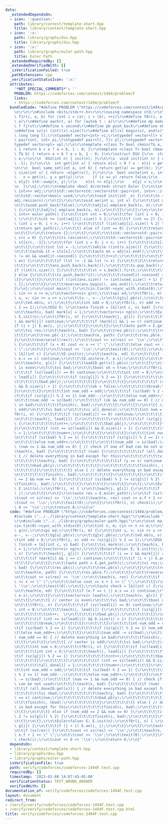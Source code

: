 ```yaml
---
data:
  _extendedDependsOn:
  - icon: ':question:'
    path: library/contest/template-short.hpp
    title: library/contest/template-short.hpp
  - icon: ':x:'
    path: library/graphs/dsu.hpp
    title: library/graphs/dsu.hpp
  - icon: ':x:'
    path: library/graphs/euler-path.hpp
    title: Euler Path
  _extendedRequiredBy: []
  _extendedVerifiedWith: []
  _isVerificationFailed: true
  _pathExtension: cpp
  _verificationStatusIcon: ':x:'
  attributes:
    '*NOT_SPECIAL_COMMENTS*': ''
    PROBLEM: https://codeforces.com/contest/1494/problem/F
    links:
    - https://codeforces.com/contest/1494/problem/F
  bundledCode: "#define PROBLEM \"https://codeforces.com/contest/1494/problem/F\"\r\
    \n\r\n\r\n#include <bits/stdc++.h>\r\n\r\nusing namespace std;\r\n\r\n#define\
    \ f1r(i, a, b) for (int i = (a); i < (b); ++i)\r\n#define f0r(i, a) f1r(i, 0,\
    \ a)\r\n#define each(t, a) for (auto& t : a)\r\n\r\n#define mp make_pair\r\n#define\
    \ f first\r\n#define s second\r\n#define pb push_back\r\n#define eb emplace_back\r\
    \n#define sz(x) (int)(x).size()\r\n#define all(x) begin(x), end(x)\r\n\r\ntypedef\
    \ long long ll;\r\ntypedef vector<int> vi;\r\ntypedef vector<ll> vl;\r\ntypedef\
    \ pair<int, int> pi;\r\ntypedef pair<ll, ll> pl;\r\ntypedef vector<pi> vpi;\r\n\
    typedef vector<pl> vpl;\r\n\r\ntemplate <class T> bool ckmin(T& a, const T& b)\
    \ { return b < a ? a = b, 1 : 0; }\r\ntemplate <class T> bool ckmax(T& a, const\
    \ T& b) { return a < b ? a = b, 1 : 0; }\n\r\nstruct DSU {\r\n  std::vector<int>\
    \ e;\r\n\r\n  DSU(int n) { init(n); }\r\n\r\n  void init(int n) { e = std::vector<int>(n,\
    \ -1); }\r\n\r\n  int get(int x) { return e[x] < 0 ? x : e[x] = get(e[x]); }\r\
    \n\r\n  bool same_set(int a, int b) { return get(a) == get(b); }\r\n\r\n  int\
    \ size(int x) { return -e[get(x)]; }\r\n\r\n  bool unite(int x, int y) {\r\n \
    \   x = get(x), y = get(y);\r\n    if (x == y) return false;\r\n    if (e[x] >\
    \ e[y]) std::swap(x, y);\r\n    e[x] += e[y];\r\n    e[y] = x;\r\n    return true;\r\
    \n  }\r\n};\r\n\r\ntemplate <bool directed> struct Euler {\r\n\tint n;\r\n\tstd::vector<std::vector<std::pair<int,\
    \ int>>> adj;\r\n\tstd::vector<std::vector<std::pair<int, int>>::iterator> its;\r\
    \n\tstd::vector<bool> used;\r\n\r\n\tvoid init(int _n) {\r\n\t\tn = _n;\r\n\t\t\
    adj.resize(n);\r\n\t}\r\n\r\n\tvoid ae(int u, int v) {\r\n\t\tint m = (int)used.size();\r\
    \n\t\tused.push_back(false);\r\n\t\tadj[u].emplace_back(v, m);\r\n\t\tif (!directed)\
    \ {\r\n\t\t\tadj[v].emplace_back(u, m);\r\n\t\t}\r\n\t}\r\n\r\n\tstd::vector<std::pair<int,\
    \ int>> euler_path() {\r\n\t\tint cnt = 0;\r\n\t\tfor (int i = 0; i < n; i++)\
    \ \r\n\t\t\tcnt += (int)adj[i].size() % 2;\r\n\t\tif (cnt == 2) {\r\n\t\t\tfor\
    \ (int i = 0; i < n; i++) \r\n\t\t\t\tif ((int)adj[i].size() % 2) \r\n\t\t\t\t\
    \treturn get_path(i);\r\n\t\t} else if (cnt == 0) {\r\n\t\t\treturn get_path(0);\r\
    \n\t\t}\r\n\t\treturn {};\r\n\t}\r\n\t\r\n\tstd::vector<std::pair<int, int>> get_path(int\
    \ src = 0) {\r\n\t\tits.resize(n);\r\n\t\tstd::vector<std::pair<int, int>> ans,\
    \ s{{src, -1}};\r\n\t\tfor (int i = 0; i < n; i++) {\r\n\t\t\tits[i] = adj[i].begin();\r\
    \n\t\t}\r\n\t\tint lst = -1;\r\n\t\twhile ((int)s.size()) {\r\n\t\t\tint x = s.back().first;\r\
    \n\t\t\tauto& it = its[x];\r\n\t\t\tauto en = adj[x].end();\r\n\t\t\twhile (it\
    \ != en && used[it->second]) {\r\n\t\t\t\t++it;\r\n\t\t\t}\r\n\t\t\tif (it ==\
    \ en) {\r\n\t\t\t\tif (lst != -1 && lst != x) {\r\n\t\t\t\t\treturn {};\r\n\t\t\
    \t\t}\r\n\t\t\t\tans.push_back(s.back());\r\n\t\t\t\ts.pop_back();\r\n\t\t\t\t\
    if ((int)s.size()) {\r\n\t\t\t\t\tlst = s.back().first;\r\n\t\t\t\t}\r\n\t\t\t\
    } else {\r\n\t\t\t\ts.push_back(*it);\r\n\t\t\t\tused[it->second] = 1;\r\n\t\t\
    \t}\r\n\t\t}\r\n\t\tif ((int)ans.size() != (int)used.size() + 1) {\r\n\t\t\treturn\
    \ {};\r\n\t\t}\r\n\t\treverse(ans.begin(), ans.end());\r\n\t\treturn ans;\r\n\t\
    }\r\n};\r\n\r\nint main() {\r\n\tcin.tie(0)->sync_with_stdio(0);\r\n\tint n, m;\
    \ cin >> n >> m;\r\n\tvector<vi> g(n);\r\n\tvpi ed;\r\n\tf0r(i, m) {\r\n\t\tint\
    \ u, v; cin >> u >> v;\r\n\t\tu--, v--;\r\n\t\tg[u].pb(v);\r\n\t\tg[v].pb(u);\r\
    \n\t\ted.eb(u, v);\r\n\t}\r\n\tint odd = 0;\r\n\tf0r(i, n) odd += (sz(g[i]) %\
    \ 2 == 1);\r\n\tDSU D; \r\n\tauto finish = [&](int c, vi bad) {\r\n\t\tvi mark(n);\r\
    \n\t\teach(x, bad) mark[x] = 1;\r\n\t\tvector<vi> ng(n);\r\n\t\tEuler<false> E;\
    \ E.init(n);\r\n\t\tf0r(i, n) {\r\n\t\t\teach(j, g[i]) {\r\n\t\t\t\tif (i == c\
    \ && mark[j]) continue;\r\n\t\t\t\tif (mark[i] && j == c) continue;\r\n\t\t\t\t\
    if (i < j) E.ae(i, j);\r\n\t\t\t}\r\n\t\t}\r\n\t\tauto path = E.get_path(c);\r\
    \n\t\tvi res;\r\n\t\teach(x, bad) {\r\n\t\t\tres.pb(c);\r\n\t\t\tres.pb(x);\r\n\
    \t\t}\r\n\t\tres.pb(-1);\r\n\t\teach(e, path) {\r\n\t\t\tres.pb(e.f);\r\n\t\t\
    }\r\n\t\treverse(all(res));\r\n\t\tcout << sz(res) << '\\n';\r\n\t\teach(x, res)\
    \ {\r\n\t\t\tif (x < 0) cout << x << \" \";\r\n\t\t\telse cout << x + 1 << \"\
    \ \";\r\n\t\t}\r\n\t\tcout << '\\n';\r\n\t\texit(0);\r\n\t};\r\n\tauto check =\
    \ [&](int c) {\r\n\t\tD.init(n);\r\n\t\teach(e, ed) {\r\n\t\t\tif (e.f == c ||\
    \ e.s == c) continue;\r\n\t\t\tD.unite(e.f, e.s);\r\n\t\t}\r\n\t\tvector<vi> lead(n);\r\
    \n\t\teach(v, g[c]) {\r\n\t\t\tlead[D.get(v)].pb(v);\r\n\t\t}\r\n\t\t{ // center\
    \ is even\r\n\t\t\tvi bad;\r\n\t\t\tbool ok = true;\r\n\t\t\tf0r(i, n) {\r\n\t\
    \t\t\tif (sz(lead[i]) == 0) continue;\r\n\t\t\t\tint cnt = 0;\r\n\t\t\t\teach(j,\
    \ lead[i]) {\r\n\t\t\t\t\tif (sz(g[j]) % 2 == 1) {\r\n\t\t\t\t\t\tcnt++;  \r\n\
    \t\t\t\t\t\tbad.pb(j);\r\n\t\t\t\t\t}\r\n\t\t\t\t}\r\n\t\t\t\tif (cnt == sz(lead[i])\
    \ && D.size(i) > 1) {\r\n\t\t\t\t\tok = false;\r\n\t\t\t\t\tbreak;\r\n\t\t\t\t\
    }\r\n\t\t\t}\r\n\t\t\tint num_odd = odd;\r\n\t\t\tif (sz(bad) % 2 == 1) {\r\n\t\
    \t\t\tif (sz(g[c]) % 2 == 1) num_odd--;\r\n\t\t\t\telse num_odd++;\r\n\t\t\t}\r\
    \n\t\t\tnum_odd -= sz(bad);\r\n\t\t\tif (ok && num_odd == 0) { // delete everything\
    \ in bad\r\n\t\t\t\tfinish(c, bad);\r\n\t\t\t}\r\n\t\t}\r\n\t\t{ // center is\
    \ odd\r\n\t\t\tvi bad;\r\n\t\t\tvi all_done(n);\r\n\t\t\tint num = 0;\r\n\t\t\t\
    f0r(i, n) {\r\n\t\t\t\tif (sz(lead[i]) == 0) continue;\r\n\t\t\t\tint cnt = 0;\r\
    \n\t\t\t\teach(j, lead[i]) {\r\n\t\t\t\t\t\r\n\t\t\t\t\tif (sz(g[j]) % 2 == 1)\
    \ {\r\n\t\t\t\t\t\tcnt++;\r\n\t\t\t\t\t\tbad.pb(j);\r\n\t\t\t\t\t}\r\n\t\t\t\t\
    }\r\n\t\t\t\tif (cnt == sz(lead[i]) && D.size(i) > 1) {\r\n\t\t\t\t\tall_done[i]\
    \ = 1;\r\n\t\t\t\t\tnum++;\r\n\t\t\t\t}\r\n\t\t\t}\r\n\t\t\tint num_odd = odd;\r\
    \n\t\t\tif (sz(bad) % 2 == 1) {\r\n\t\t\t\tif (sz(g[c]) % 2 == 1) num_odd--;\r\
    \n\t\t\t\telse num_odd++;\r\n\t\t\t}\r\n\t\t\tnum_odd -= sz(bad);\r\n\t\t\tif\
    \ (num <= 1 && num_odd == 0) { // check if one of bad can be not used\r\n\t\t\t\
    \teach(x, bad) {\r\n\t\t\t\t\tif (num) {\r\n\t\t\t\t\t\tif (all_done[D.get(x)])\
    \ { // delete everything in bad except for this\r\n\t\t\t\t\t\t\tvi nbad;\r\n\t\
    \t\t\t\t\t\teach(y, bad) {\r\n\t\t\t\t\t\t\t\tif (y == x) continue;\r\n\t\t\t\t\
    \t\t\t\tnbad.pb(y);\r\n\t\t\t\t\t\t\t}\r\n\t\t\t\t\t\t\tfinish(c, nbad);\r\n\t\
    \t\t\t\t\t}\r\n\t\t\t\t\t} else { // delete everything in bad except for this\r\
    \n\t\t\t\t\t\tfinish(c, bad);\r\n\t\t\t\t\t}\r\n\t\t\t\t}\r\n\t\t\t} else if (num_odd\
    \ == 2 && num == 0) {\r\n\t\t\t\tif (sz(bad) % 2 != sz(g[c]) % 2) {\r\n\t\t\t\t\
    \tfinish(c, bad);\r\n\t\t\t\t}\r\n\t\t\t}\r\n\t\t}\r\n\t};\r\n\tEuler<false> E;\
    \ E.init(n);\r\n\tf0r(i, n) { \r\n\t\teach(j, g[i]) {\r\n\t\t\tif (j < i) E.ae(i,\
    \ j);\r\n\t\t}\r\n\t}\r\n\tauto res = E.euler_path();\r\n\tif (sz(res)) {\r\n\t\
    \tcout << sz(res) << '\\n';\r\n\t\teach(e, res) cout << e.f + 1 << \" \";\r\n\t\
    \tcout << '\\n';\r\n\t\texit(0);\r\n\t}\r\n\tf0r(i, n) check(i);\r\n\tcout <<\
    \ 0 << '\\n';\r\n\treturn 0;\r\n}\n"
  code: "#define PROBLEM \"https://codeforces.com/contest/1494/problem/F\"\r\n\r\n\
    #include \"../../library/contest/template-short.hpp\"\r\n#include \"../../library/graphs/dsu.hpp\"\
    \r\n#include \"../../library/graphs/euler-path.hpp\"\r\n\r\nint main() {\r\n\t\
    cin.tie(0)->sync_with_stdio(0);\r\n\tint n, m; cin >> n >> m;\r\n\tvector<vi>\
    \ g(n);\r\n\tvpi ed;\r\n\tf0r(i, m) {\r\n\t\tint u, v; cin >> u >> v;\r\n\t\t\
    u--, v--;\r\n\t\tg[u].pb(v);\r\n\t\tg[v].pb(u);\r\n\t\ted.eb(u, v);\r\n\t}\r\n\
    \tint odd = 0;\r\n\tf0r(i, n) odd += (sz(g[i]) % 2 == 1);\r\n\tDSU D; \r\n\tauto\
    \ finish = [&](int c, vi bad) {\r\n\t\tvi mark(n);\r\n\t\teach(x, bad) mark[x]\
    \ = 1;\r\n\t\tvector<vi> ng(n);\r\n\t\tEuler<false> E; E.init(n);\r\n\t\tf0r(i,\
    \ n) {\r\n\t\t\teach(j, g[i]) {\r\n\t\t\t\tif (i == c && mark[j]) continue;\r\n\
    \t\t\t\tif (mark[i] && j == c) continue;\r\n\t\t\t\tif (i < j) E.ae(i, j);\r\n\
    \t\t\t}\r\n\t\t}\r\n\t\tauto path = E.get_path(c);\r\n\t\tvi res;\r\n\t\teach(x,\
    \ bad) {\r\n\t\t\tres.pb(c);\r\n\t\t\tres.pb(x);\r\n\t\t}\r\n\t\tres.pb(-1);\r\
    \n\t\teach(e, path) {\r\n\t\t\tres.pb(e.f);\r\n\t\t}\r\n\t\treverse(all(res));\r\
    \n\t\tcout << sz(res) << '\\n';\r\n\t\teach(x, res) {\r\n\t\t\tif (x < 0) cout\
    \ << x << \" \";\r\n\t\t\telse cout << x + 1 << \" \";\r\n\t\t}\r\n\t\tcout <<\
    \ '\\n';\r\n\t\texit(0);\r\n\t};\r\n\tauto check = [&](int c) {\r\n\t\tD.init(n);\r\
    \n\t\teach(e, ed) {\r\n\t\t\tif (e.f == c || e.s == c) continue;\r\n\t\t\tD.unite(e.f,\
    \ e.s);\r\n\t\t}\r\n\t\tvector<vi> lead(n);\r\n\t\teach(v, g[c]) {\r\n\t\t\tlead[D.get(v)].pb(v);\r\
    \n\t\t}\r\n\t\t{ // center is even\r\n\t\t\tvi bad;\r\n\t\t\tbool ok = true;\r\
    \n\t\t\tf0r(i, n) {\r\n\t\t\t\tif (sz(lead[i]) == 0) continue;\r\n\t\t\t\tint\
    \ cnt = 0;\r\n\t\t\t\teach(j, lead[i]) {\r\n\t\t\t\t\tif (sz(g[j]) % 2 == 1) {\r\
    \n\t\t\t\t\t\tcnt++;  \r\n\t\t\t\t\t\tbad.pb(j);\r\n\t\t\t\t\t}\r\n\t\t\t\t}\r\
    \n\t\t\t\tif (cnt == sz(lead[i]) && D.size(i) > 1) {\r\n\t\t\t\t\tok = false;\r\
    \n\t\t\t\t\tbreak;\r\n\t\t\t\t}\r\n\t\t\t}\r\n\t\t\tint num_odd = odd;\r\n\t\t\
    \tif (sz(bad) % 2 == 1) {\r\n\t\t\t\tif (sz(g[c]) % 2 == 1) num_odd--;\r\n\t\t\
    \t\telse num_odd++;\r\n\t\t\t}\r\n\t\t\tnum_odd -= sz(bad);\r\n\t\t\tif (ok &&\
    \ num_odd == 0) { // delete everything in bad\r\n\t\t\t\tfinish(c, bad);\r\n\t\
    \t\t}\r\n\t\t}\r\n\t\t{ // center is odd\r\n\t\t\tvi bad;\r\n\t\t\tvi all_done(n);\r\
    \n\t\t\tint num = 0;\r\n\t\t\tf0r(i, n) {\r\n\t\t\t\tif (sz(lead[i]) == 0) continue;\r\
    \n\t\t\t\tint cnt = 0;\r\n\t\t\t\teach(j, lead[i]) {\r\n\t\t\t\t\t\r\n\t\t\t\t\
    \tif (sz(g[j]) % 2 == 1) {\r\n\t\t\t\t\t\tcnt++;\r\n\t\t\t\t\t\tbad.pb(j);\r\n\
    \t\t\t\t\t}\r\n\t\t\t\t}\r\n\t\t\t\tif (cnt == sz(lead[i]) && D.size(i) > 1) {\r\
    \n\t\t\t\t\tall_done[i] = 1;\r\n\t\t\t\t\tnum++;\r\n\t\t\t\t}\r\n\t\t\t}\r\n\t\
    \t\tint num_odd = odd;\r\n\t\t\tif (sz(bad) % 2 == 1) {\r\n\t\t\t\tif (sz(g[c])\
    \ % 2 == 1) num_odd--;\r\n\t\t\t\telse num_odd++;\r\n\t\t\t}\r\n\t\t\tnum_odd\
    \ -= sz(bad);\r\n\t\t\tif (num <= 1 && num_odd == 0) { // check if one of bad\
    \ can be not used\r\n\t\t\t\teach(x, bad) {\r\n\t\t\t\t\tif (num) {\r\n\t\t\t\t\
    \t\tif (all_done[D.get(x)]) { // delete everything in bad except for this\r\n\t\
    \t\t\t\t\t\tvi nbad;\r\n\t\t\t\t\t\t\teach(y, bad) {\r\n\t\t\t\t\t\t\t\tif (y\
    \ == x) continue;\r\n\t\t\t\t\t\t\t\tnbad.pb(y);\r\n\t\t\t\t\t\t\t}\r\n\t\t\t\t\
    \t\t\tfinish(c, nbad);\r\n\t\t\t\t\t\t}\r\n\t\t\t\t\t} else { // delete everything\
    \ in bad except for this\r\n\t\t\t\t\t\tfinish(c, bad);\r\n\t\t\t\t\t}\r\n\t\t\
    \t\t}\r\n\t\t\t} else if (num_odd == 2 && num == 0) {\r\n\t\t\t\tif (sz(bad) %\
    \ 2 != sz(g[c]) % 2) {\r\n\t\t\t\t\tfinish(c, bad);\r\n\t\t\t\t}\r\n\t\t\t}\r\n\
    \t\t}\r\n\t};\r\n\tEuler<false> E; E.init(n);\r\n\tf0r(i, n) { \r\n\t\teach(j,\
    \ g[i]) {\r\n\t\t\tif (j < i) E.ae(i, j);\r\n\t\t}\r\n\t}\r\n\tauto res = E.euler_path();\r\
    \n\tif (sz(res)) {\r\n\t\tcout << sz(res) << '\\n';\r\n\t\teach(e, res) cout <<\
    \ e.f + 1 << \" \";\r\n\t\tcout << '\\n';\r\n\t\texit(0);\r\n\t}\r\n\tf0r(i, n)\
    \ check(i);\r\n\tcout << 0 << '\\n';\r\n\treturn 0;\r\n}"
  dependsOn:
  - library/contest/template-short.hpp
  - library/graphs/dsu.hpp
  - library/graphs/euler-path.hpp
  isVerificationFile: true
  path: verify/codeforces/codeforces-1494F.test.cpp
  requiredBy: []
  timestamp: '2023-01-08 14:07:45-05:00'
  verificationStatus: TEST_WRONG_ANSWER
  verifiedWith: []
documentation_of: verify/codeforces/codeforces-1494F.test.cpp
layout: document
redirect_from:
- /verify/verify/codeforces/codeforces-1494F.test.cpp
- /verify/verify/codeforces/codeforces-1494F.test.cpp.html
title: verify/codeforces/codeforces-1494F.test.cpp
---
```

